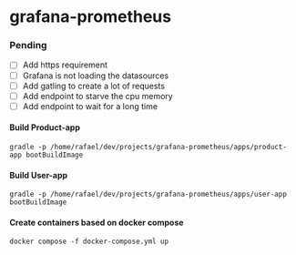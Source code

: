 # grafana-prometheus

### Pending

- [ ] Add https requirement
- [ ] Grafana is not loading the datasources
- [ ] Add gatling to create a lot of requests
- [ ] Add endpoint to starve the cpu memory
- [ ] Add endpoint to wait for a long time

#### Build Product-app

```
gradle -p /home/rafael/dev/projects/grafana-prometheus/apps/product-app bootBuildImage
```

#### Build User-app

```
gradle -p /home/rafael/dev/projects/grafana-prometheus/apps/user-app bootBuildImage
```

#### Create containers based on docker compose

```
docker compose -f docker-compose.yml up
```
